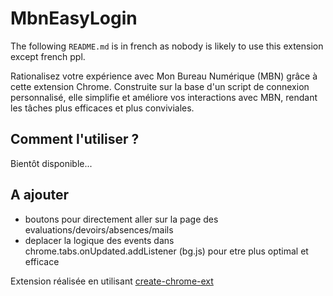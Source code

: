 # MbnEasyLogin

The following `README.md` is in french as nobody is likely to use this extension except french ppl.

Rationalisez votre expérience avec Mon Bureau Numérique (MBN) grâce à cette extension Chrome.
Construite sur la base d'un script de connexion personnalisé, elle simplifie et améliore vos interactions avec MBN, rendant les tâches plus efficaces et plus conviviales.

## Comment l'utiliser ?

Bientôt disponible...

## A ajouter

- boutons pour directement aller sur la page des evaluations/devoirs/absences/mails
- deplacer la logique des events dans chrome.tabs.onUpdated.addListener (bg.js) pour etre plus optimal et efficace

Extension réalisée en utilisant [create-chrome-ext](https://github.com/guocaoyi/create-chrome-ext)
